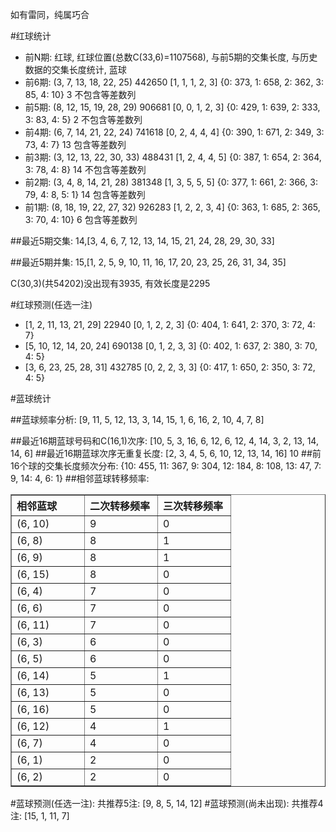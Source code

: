 <!-- 
.. title: 双色球2013055期(2013-05-14)数据分析报告
.. slug: slott-2013055-2013-05-14-report
.. date: 2013-05-15 08:00:00 UTC+08:00
.. tags: Lottery
.. link: 
.. description: 
.. type: text
-->

如有雷同，纯属巧合

<!-- TEASER_END-->

#红球统计

- 前N期: 红球, 红球位置(总数C(33,6)=1107568), 与前5期的交集长度, 与历史数据的交集长度统计, 蓝球
- 前6期: (3, 7, 13, 18, 22, 25) 442650 [1, 1, 1, 2, 3] {0: 373, 1: 658, 2: 362, 3: 85, 4: 10} 3 不包含等差数列
- 前5期: (8, 12, 15, 19, 28, 29) 906681 [0, 0, 1, 2, 3] {0: 429, 1: 639, 2: 333, 3: 83, 4: 5} 2 不包含等差数列
- 前4期: (6, 7, 14, 21, 22, 24) 741618 [0, 2, 4, 4, 4] {0: 390, 1: 671, 2: 349, 3: 73, 4: 7} 13 包含等差数列
- 前3期: (3, 12, 13, 22, 30, 33) 488431 [1, 2, 4, 4, 5] {0: 387, 1: 654, 2: 364, 3: 78, 4: 8} 14 不包含等差数列
- 前2期: (3, 4, 8, 14, 21, 28) 381348 [1, 3, 5, 5, 5] {0: 377, 1: 661, 2: 366, 3: 79, 4: 8, 5: 1} 14 包含等差数列
- 前1期: (8, 18, 19, 22, 27, 32) 926283 [1, 2, 2, 3, 4] {0: 363, 1: 685, 2: 365, 3: 70, 4: 10} 6 包含等差数列

##最近5期交集:
14,[3, 4, 6, 7, 12, 13, 14, 15, 21, 24, 28, 29, 30, 33]

##最近5期并集:
15,[1, 2, 5, 9, 10, 11, 16, 17, 20, 23, 25, 26, 31, 34, 35]

C(30,3)(共54202)没出现有3935, 
有效长度是2295

#红球预测(任选一注)

- [1, 2, 11, 13, 21, 29] 22940 [0, 1, 2, 2, 3] {0: 404, 1: 641, 2: 370, 3: 72, 4: 7}
- [5, 10, 12, 14, 20, 24] 690138 [0, 1, 2, 3, 3] {0: 402, 1: 637, 2: 380, 3: 70, 4: 5}
- [3, 6, 23, 25, 28, 31] 432785 [0, 2, 2, 3, 3] {0: 417, 1: 650, 2: 350, 3: 72, 4: 5}

#蓝球统计

##蓝球频率分析:
[9, 11, 5, 12, 13, 3, 14, 15, 1, 6, 16, 2, 10, 4, 7, 8]

##最近16期蓝球号码和C(16,1)次序:
[10, 5, 3, 16, 6, 12, 6, 12, 4, 14, 3, 2, 13, 14, 14, 6]
##最近16期蓝球次序无重复长度:
[2, 3, 4, 5, 6, 10, 12, 13, 14, 16] 10
##前16个球的交集长度频次分布:
{10: 455, 11: 367, 9: 304, 12: 184, 8: 108, 13: 47, 7: 9, 14: 4, 6: 1}
##相邻蓝球转移频率:
<table border="1" class="table table-striped dataframe">
  <thead>
    <tr style="text-align: left;">
      <th style="min-width: 100px;">相邻蓝球</th>
      <th style="min-width: 100px;">二次转移频率</th>
      <th style="min-width: 100px;">三次转移频率</th>
    </tr>
  </thead>
  <tbody>
    <tr>
      <td> (6, 10)</td>
      <td> 9</td>
      <td> 0</td>
    </tr>
    <tr>
      <td>  (6, 8)</td>
      <td> 8</td>
      <td> 1</td>
    </tr>
    <tr>
      <td>  (6, 9)</td>
      <td> 8</td>
      <td> 1</td>
    </tr>
    <tr>
      <td> (6, 15)</td>
      <td> 8</td>
      <td> 0</td>
    </tr>
    <tr>
      <td>  (6, 4)</td>
      <td> 7</td>
      <td> 0</td>
    </tr>
    <tr>
      <td>  (6, 6)</td>
      <td> 7</td>
      <td> 0</td>
    </tr>
    <tr>
      <td> (6, 11)</td>
      <td> 7</td>
      <td> 0</td>
    </tr>
    <tr>
      <td>  (6, 3)</td>
      <td> 6</td>
      <td> 0</td>
    </tr>
    <tr>
      <td>  (6, 5)</td>
      <td> 6</td>
      <td> 0</td>
    </tr>
    <tr>
      <td> (6, 14)</td>
      <td> 5</td>
      <td> 1</td>
    </tr>
    <tr>
      <td> (6, 13)</td>
      <td> 5</td>
      <td> 0</td>
    </tr>
    <tr>
      <td> (6, 16)</td>
      <td> 5</td>
      <td> 0</td>
    </tr>
    <tr>
      <td> (6, 12)</td>
      <td> 4</td>
      <td> 1</td>
    </tr>
    <tr>
      <td>  (6, 7)</td>
      <td> 4</td>
      <td> 0</td>
    </tr>
    <tr>
      <td>  (6, 1)</td>
      <td> 2</td>
      <td> 0</td>
    </tr>
    <tr>
      <td>  (6, 2)</td>
      <td> 2</td>
      <td> 0</td>
    </tr>
  </tbody>
</table>
#蓝球预测(任选一注):
共推荐5注: [9, 8, 5, 14, 12]
#蓝球预测(尚未出现):
共推荐4注: [15, 1, 11, 7]

